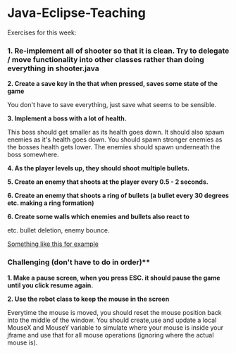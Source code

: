 ﻿# Java-Eclipse-Teaching

Exercises for this week:

### 1. Re-implement all of shooter so that it is clean. Try to delegate / move functionality into other classes rather than doing everything in shooter.java

**2. Create a save key in the that when pressed, saves some state of the game**

You don't have to save everything, just save what seems to be sensible.

**3. Implement a boss with a lot of health.**

This boss should get smaller as its health goes down. It should also spawn enemies as it's health goes down. You should spawn stronger enemies as the bosses health gets lower. The enemies should spawn underneath the boss somewhere.

**4. As the player levels up, they should shoot multiple bullets.**

**5. Create an enemy that shoots at the player every 0.5 - 2 seconds.**

**6. Create an enemy that shoots a ring of bullets (a bullet every 30 degrees etc. making a ring formation)**

**6. Create some walls which enemies and bullets also react to**

etc. bullet deletion, enemy bounce.

[Something like this for example](https://www.libertygames.co.uk/blog/wp-content/uploads/2013/06/shhot-em-up-history.jpg)

### Challenging (don't have to do in order)**

**1. Make a pause screen, when you press ESC. it should pause the game until you click resume again.**

**2. Use the robot class to keep the mouse in the screen**

Everytime the mouse is moved, you should reset the mouse position back into the middle of the window. You should create,use and update a local MouseX and MouseY variable to simulate where your mouse is inside your jframe and use that for all mouse operations (ignoring where the actual mouse is).
